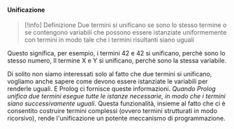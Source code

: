 #### Unificazione

>[!info] Definizione
>Due termini si unificano se sono lo stesso termine o se contengono variabili che possono essere istanziate uniformemente con termini in modo tale che i termini risultanti siano uguali

Questo significa, per esempio, i termini 42 e 42 si unificano, perchè sono lo stesso numero, Il termine X e Y si unificano, perchè sono la stessa variabile.

Di solito non siamo interessati solo al fatto che due termini si unificano, vogliamo anche sapere come devono essere istanziate le variabili per renderle uguali. E Prolog ci fornisce queste informazioni. *Quando Prolog unifica due termini esegue tutte le istanze necessarie, in modo che i termini siano successivamente uguali*. Questa funzionalità, insieme al fatto che ci è consentito costruire termini complessi (ovvero termini strutturati in modo ricorsivo), rende l'unificazione un potente meccanismo di programmazione.

